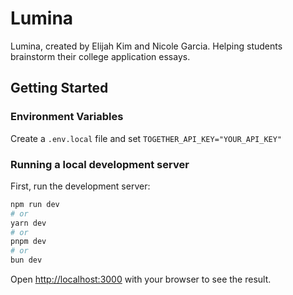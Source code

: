 # Lumina

Lumina, created by Elijah Kim and Nicole Garcia. Helping students brainstorm their college application essays.

## Getting Started

### Environment Variables

Create a `.env.local` file and set `TOGETHER_API_KEY="YOUR_API_KEY"`

### Running a local development server

First, run the development server:

```bash
npm run dev
# or
yarn dev
# or
pnpm dev
# or
bun dev
```

Open [http://localhost:3000](http://localhost:3000) with your browser to see the result.
